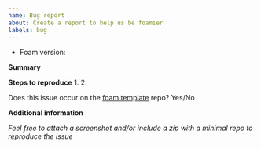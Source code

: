 ```yaml
---
name: Bug report
about: Create a report to help us be foamier
labels: bug
---
```


<!-- Check in the VSCode extension tab. -->
- Foam version:

**Summary**
<!-- A clear and concise description of what the bug is.-->

**Steps to reproduce**
1.
2.

Does this issue occur on the [foam template](https://github.com/foambubble/foam-template) repo? Yes/No

**Additional information**
<!-- Add any other context about the problem here. -->
*Feel free to attach a screenshot and/or include a zip with a minimal repo to reproduce the issue*
